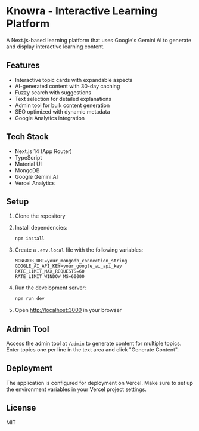 # Knowra - Interactive Learning Platform

A Next.js-based learning platform that uses Google's Gemini AI to generate and display interactive learning content.

## Features

- Interactive topic cards with expandable aspects
- AI-generated content with 30-day caching
- Fuzzy search with suggestions
- Text selection for detailed explanations
- Admin tool for bulk content generation
- SEO optimized with dynamic metadata
- Google Analytics integration

## Tech Stack

- Next.js 14 (App Router)
- TypeScript
- Material UI
- MongoDB
- Google Gemini AI
- Vercel Analytics

## Setup

1. Clone the repository
2. Install dependencies:
   ```bash
   npm install
   ```

3. Create a `.env.local` file with the following variables:
   ```
   MONGODB_URI=your_mongodb_connection_string
   GOOGLE_AI_API_KEY=your_google_ai_api_key
   RATE_LIMIT_MAX_REQUESTS=60
   RATE_LIMIT_WINDOW_MS=60000
   ```

4. Run the development server:
   ```bash
   npm run dev
   ```

5. Open [http://localhost:3000](http://localhost:3000) in your browser

## Admin Tool

Access the admin tool at `/admin` to generate content for multiple topics. Enter topics one per line in the text area and click "Generate Content".

## Deployment

The application is configured for deployment on Vercel. Make sure to set up the environment variables in your Vercel project settings.

## License

MIT 
